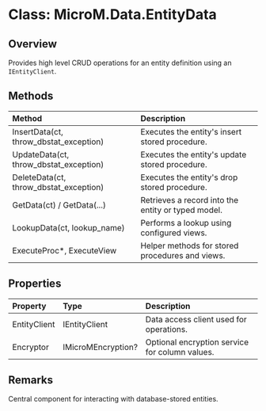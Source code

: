 # Class: MicroM.Data.EntityData

## Overview
Provides high level CRUD operations for an entity definition using an `IEntityClient`.

## Methods
| Method | Description |
|:--|:--|
| InsertData(ct, throw_dbstat_exception) | Executes the entity's insert stored procedure. |
| UpdateData(ct, throw_dbstat_exception) | Executes the entity's update stored procedure. |
| DeleteData(ct, throw_dbstat_exception) | Executes the entity's drop stored procedure. |
| GetData(ct) / GetData<T>(...) | Retrieves a record into the entity or typed model. |
| LookupData(ct, lookup_name) | Performs a lookup using configured views. |
| ExecuteProc*, ExecuteView | Helper methods for stored procedures and views. |

## Properties
| Property | Type | Description |
|:--|:--|:--|
| EntityClient | IEntityClient | Data access client used for operations. |
| Encryptor | IMicroMEncryption? | Optional encryption service for column values. |

## Remarks
Central component for interacting with database-stored entities.
